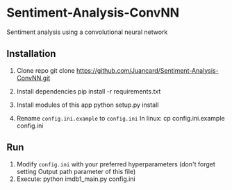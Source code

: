 # Sentiment-Analysis-ConvNN
Sentiment analysis using a convolutional neural network

## Installation
1) Clone repo
git clone https://github.com/Juancard/Sentiment-Analysis-ConvNN.git

2) Install dependencies
pip install -r requirements.txt

3) Install modules of this app
python setup.py install

4) Rename `config.ini.example` to `config.ini`
In linux: cp config.ini.example config.ini

## Run
1) Modify `config.ini` with your preferred hyperparameters (don't forget setting Output path parameter of this file)
2) Execute:
python imdb1_main.py config.ini

